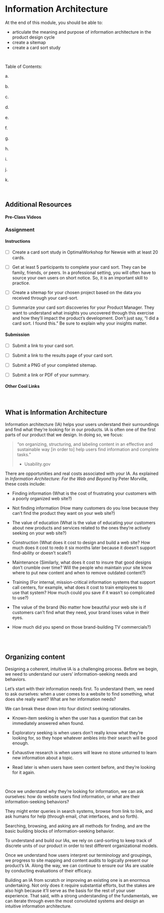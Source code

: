 # Information Architecture

At the end of this module, you should be able to:
- articulate the meaning and purpose of information architecture in the product design cycle  
- create a sitemap  
- create a card sort study  

<br>

Table of Contents:  

a. [](#) <br>  
b. [](#) <br>  
c. [](#) <br>  
d. [](#) <br>  
e. [](#) <br>  
f. [](#) <br>  
g. [](#) <br>  
h. [](#) <br>  
i. [](#) <br>  
j. [](#) <br>  
k. [](#) <br>  

<br>


## Additional Resources

#### Pre-Class Videos



### Assignment

#### Instructions

- [ ] Create a card sort study in OptimalWorkshop for Newsie with at least 20 cards.

- [ ] Get at least 5 participants to complete your card sort. They can be family, friends, or peers. In a professional setting, you will often have to source your own users on short notice. So, it is an important skill to practice.

- [ ] Create a sitemap for your chosen project based on the data you received through your card-sort.

- [ ] Summarize your card sort discoveries for your Product Manager. They want to understand what insights you uncovered through this exercise and how they’ll impact the product’s development. Don’t just say, “I did a card sort. I found this.” Be sure to explain why your insights matter.

#### Submission

 - [ ] Submit a link to your card sort.
 - [ ] Submit a link to the results page of your card sort.
 - [ ] Submit a PNG of your completed sitemap.
 - [ ] Submit a link or PDF of your summary.


#### Other Cool Links


<br>

## What is Information Architecture

Information architecture (IA) helps your users understand their surroundings and find what they’re looking for in our products. IA is often one of the first parts of our product that we design. In doing so, we focus:

> “on organizing, structuring, and labeling content in an effective and sustainable way [in order to] help users find information and complete tasks.”  
> - Usability.gov


There are opportunities and real costs associated with your IA. As explained in _Information Architecture: For the Web and Beyond_ by Peter Morville, these costs include:

- Finding information (What is the cost of frustrating your customers with a poorly organized web site?)  

- Not finding information (How many customers do you lose because they can’t find the product they want on your web site?)  

- The value of education (What is the value of educating your customers about new products and services related to the ones they’re actively   
seeking on your web site?)

- Construction (What does it cost to design and build a web site? How much does it cost to redo it six months later because it doesn’t support   
find-ability or doesn’t scale?)

- Maintenance (Similarly, what does it cost to insure that good designs don’t crumble over time? Will the people who maintain your site know   
where to put new content and when to remove outdated content?)

- Training (For internal, mission-critical information systems that support call centers, for example, what does it cost to train employees to   
use that system? How much could you save if it wasn’t so complicated to use?)  

- The value of the brand (No matter how beautiful your web site is if customers can’t find what they need, your brand loses value in their eyes.   

- How much did you spend on those brand-building TV commercials?)

<br>
<br>

## Organizing content

Designing a coherent, intuitive IA is a challenging process. Before we begin, we need to understand our users’ information-seeking needs and behaviors. 

Let’s start with their information needs first. To understand them, we need to ask ourselves: when a user comes to a website to find something, what does she really want? What are her information needs?

We can break these down into four distinct seeking rationales.

- Known-item seeking is when the user has a question that can be immediately answered when found.  

- Exploratory seeking is when users don’t really know what they’re looking for, so they hope whatever ambles into their search will be good enough.  

- Exhaustive research is when users will leave no stone unturned to learn new information about a topic.  

- Read later is when users have seen content before, and they’re looking for it again.  

<br>

Once we understand why they’re looking for information, we can ask ourselves: how do website users find information, or what are their information-seeking behaviors? 

They might enter queries in search systems, browse from link to link, and ask humans for help (through email, chat interfaces, and so forth). 

Searching, browsing, and asking are all methods for finding, and are the basic building blocks of information-seeking behavior.

To understand and build our IAs, we rely on card-sorting to keep track of discrete units of our product in order to test different organizational models. 

Once we understand how users interpret our terminology and groupings, we progress to site mapping and content audits to logically present our product’s IA. Along the way, we can continue to ensure our IAs are usable by conducting evaluations of their efficacy.

Building an IA from scratch or improving an existing one is an enormous undertaking. Not only does it require substantial efforts, but the stakes are also high because it’ll serve as the basis for the rest of your user experience. That said, with a strong understanding of the fundamentals, we can iterate through even the most convoluted systems and design an intuitive information architecture.

<br>
<br>

